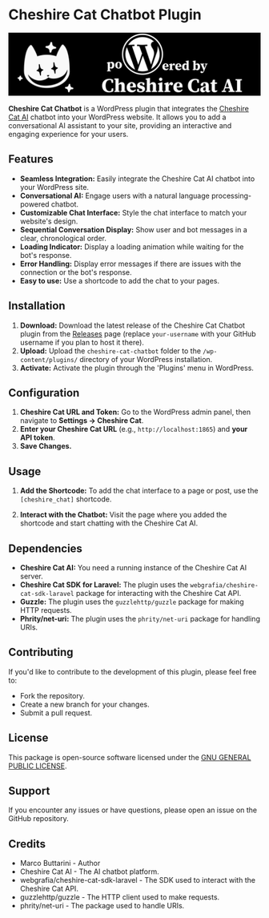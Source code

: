 # Cheshire Cat Chatbot Plugin

![Cheshire Cat Logo](assets/img/logo-bg.png)

**Cheshire Cat Chatbot** is a WordPress plugin that integrates the [Cheshire Cat AI](https://github.com/cheshire-cat-ai/) chatbot into your WordPress website. It allows you to add a conversational AI assistant to your site, providing an interactive and engaging experience for your users.

## Features

*   **Seamless Integration:** Easily integrate the Cheshire Cat AI chatbot into your WordPress site.
*   **Conversational AI:** Engage users with a natural language processing-powered chatbot.
*   **Customizable Chat Interface:** Style the chat interface to match your website's design.
*   **Sequential Conversation Display:** Show user and bot messages in a clear, chronological order.
*   **Loading Indicator:** Display a loading animation while waiting for the bot's response.
*   **Error Handling:** Display error messages if there are issues with the connection or the bot's response.
* **Easy to use:** Use a shortcode to add the chat to your pages.

## Installation

1.  **Download:** Download the latest release of the Cheshire Cat Chatbot plugin from the [Releases](https://github.com/webgrafia/cheshire-cat-chatbot/releases) page (replace `your-username` with your GitHub username if you plan to host it there).
2.  **Upload:** Upload the `cheshire-cat-chatbot` folder to the `/wp-content/plugins/` directory of your WordPress installation.
3.  **Activate:** Activate the plugin through the 'Plugins' menu in WordPress.

## Configuration

1.  **Cheshire Cat URL and Token:** Go to the WordPress admin panel, then navigate to **Settings -> Cheshire Cat**.
2.  **Enter your Cheshire Cat URL** (e.g., `http://localhost:1865`) and **your API token**.
3.  **Save Changes.**

## Usage

1.  **Add the Shortcode:** To add the chat interface to a page or post, use the `[cheshire_chat]` shortcode.

2.  **Interact with the Chatbot:** Visit the page where you added the shortcode and start chatting with the Cheshire Cat AI.


## Dependencies

*   **Cheshire Cat AI:** You need a running instance of the Cheshire Cat AI server.
*   **Cheshire Cat SDK for Laravel:** The plugin uses the `webgrafia/cheshire-cat-sdk-laravel` package for interacting with the Cheshire Cat API.
* **Guzzle:** The plugin uses the `guzzlehttp/guzzle` package for making HTTP requests.
* **Phrity/net-uri:** The plugin uses the `phrity/net-uri` package for handling URIs.

## Contributing

If you'd like to contribute to the development of this plugin, please feel free to:

*   Fork the repository.
*   Create a new branch for your changes.
*   Submit a pull request.

## License

This package is open-source software licensed under the [GNU GENERAL PUBLIC LICENSE](LICENSE).


## Support

If you encounter any issues or have questions, please open an issue on the GitHub repository.

## Credits

*   Marco Buttarini - Author
*   Cheshire Cat AI - The AI chatbot platform.
* webgrafia/cheshire-cat-sdk-laravel - The SDK used to interact with the Cheshire Cat API.
* guzzlehttp/guzzle - The HTTP client used to make requests.
* phrity/net-uri - The package used to handle URIs.